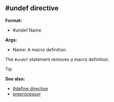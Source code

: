 ## #undef directive

**Format:**
+   #undef Name
<!-- -->
**Args:**
+   Name: A macro definition.


The `#undef` statement removes a macro definition.

> [!TIP] 
> **See also:**
> +   [#define directive](/ref/DM/preprocessor/define.md) 
> +   [preprocessor](/ref/DM/preprocessor.md) <!-- -->
